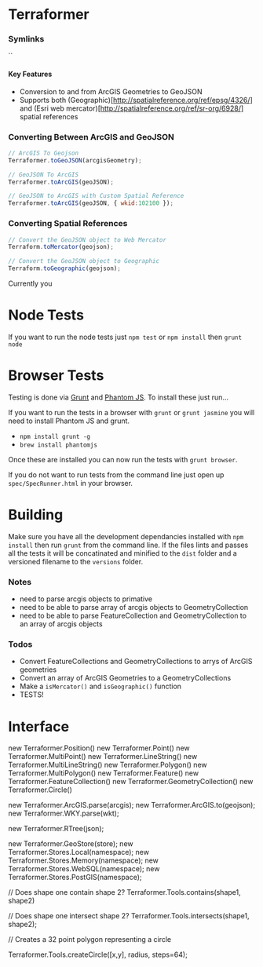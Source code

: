 # Terraformer

### Symlinks

``


#### Key Features

* Conversion to and from ArcGIS Geometries to GeoJSON
* Supports both (Geographic)[http://spatialreference.org/ref/epsg/4326/] and (Esri web mercator)[http://spatialreference.org/ref/sr-org/6928/] spatial references

### Converting Between ArcGIS and GeoJSON

```javascript
// ArcGIS To Geojson
Terraformer.toGeoJSON(arcgisGeometry);

// GeoJSON To ArcGIS
Terraformer.toArcGIS(geoJSON);

// GeoJSON to ArcGIS with Custom Spatial Reference
Terraformer.toArcGIS(geoJSON, { wkid:102100 });
```

### Converting Spatial References
```javascript
// Convert the GeoJSON object to Web Mercator
Terraform.toMercator(geojson);

// Convert the GeoJSON object to Geographic
Terraform.toGeographic(geojson);
```

Currently you

# Node Tests
If you want to run the node tests just `npm test` or `npm install` then `grunt node`

# Browser Tests

Testing is done via [Grunt](http://gruntjs.com/) and [Phantom JS](http://phantomjs.org/). To install these just run...

If you want to run the tests in a browser with `grunt` or `grunt jasmine` you will need to install Phantom JS and grunt.

* `npm install grunt -g`
* `brew install phantomjs`

Once these are installed you can now run the tests with `grunt browser`.

If you do not want to run tests from the command line just open up `spec/SpecRunner.html` in your browser.

# Building

Make sure you have all the development dependancies installed with `npm install` then run `grunt` from the command line. If the files lints and passes all the tests it will be concatinated and minified to the `dist` folder and a versioned filename to the `versions` folder.

### Notes
* need to parse arcgis objects to primative
* need to be able to parse array of arcgis objects to GeometryCollection
* need to be able to parse FeatureCollection and GeometryCollection to an array of arcgis objects

### Todos
* Convert FeatureCollections and GeometryCollections to arrys of ArcGIS geometries
* Convert an array of ArcGIS Geometries to a GeometryCollections
* Make a `isMercator()` and `isGeographic()` function
* TESTS!

# Interface
new Terraformer.Position()
new Terraformer.Point()
new Terraformer.MultiPoint()
new Terraformer.LineString()
new Terraformer.MultiLineString()
new Terraformer.Polygon()
new Terraformer.MultiPolygon()
new Terraformer.Feature()
new Terraformer.FeatureCollection()
new Terraformer.GeometryCollection()
new Terraformer.Circle()

new Terraformer.ArcGIS.parse(arcgis);
new Terraformer.ArcGIS.to(geojson);
new Terraformer.WKY.parse(wkt);

new Terraformer.RTree(json);

new Terraformer.GeoStore(store);
new Terraformer.Stores.Local(namespace);
new Terraformer.Stores.Memory(namespace);
new Terraformer.Stores.WebSQL(namespace);
new Terraformer.Stores.PostGIS(namespace);

// Does shape one contain shape 2?
Terraformer.Tools.contains(shape1, shape2)

// Does shape one intersect shape 2?
Terraformer.Tools.intersects(shape1, shape2);

// Creates a 32 point polygon representing a circle

Terraformer.Tools.createCircle([x,y], radius, steps=64);
